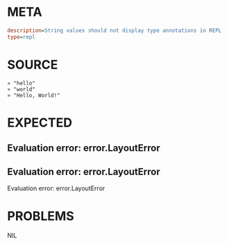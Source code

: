 # META
~~~ini
description=String values should not display type annotations in REPL
type=repl
~~~
# SOURCE
~~~roc
» "hello"
» "world"
» "Hello, World!"
~~~
# EXPECTED
Evaluation error: error.LayoutError
---
Evaluation error: error.LayoutError
---
Evaluation error: error.LayoutError
# PROBLEMS
NIL
